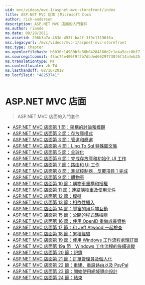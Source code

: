 ```yaml
---
uid: mvc/videos/mvc-1/aspnet-mvc-storefront/index
title: ASP.NET MVC 店面 |Microsoft Docs
author: rick-anderson
description: ASP.NET MVC 店面的入門套件
ms.author: riande
ms.date: 09/28/2011
ms.assetid: 296b3a7a-483d-4937-ba2f-3f9c1319616a
msc.legacyurl: /mvc/videos/mvc-1/aspnet-mvc-storefront
msc.type: chapter
ms.openlocfilehash: b6030c14980bfe86b04284160d2c1e4a5ccc8bf7
ms.sourcegitcommit: 45ac74e400f9f2b7dbded66297730f6f14a4eb25
ms.translationtype: MT
ms.contentlocale: zh-TW
ms.lasthandoff: 08/16/2018
ms.locfileid: "48253741"
---
```

<a name="aspnet-mvc-storefront"></a>ASP.NET MVC 店面
====================
> ASP.NET MVC 店面的入門套件


- [ASP.NET MVC 店面第 1 節：架構的討論和概觀](aspnet-mvc-storefront-part-1-architectural-discussion-and-overview.md)
- [ASP.NET MVC 店面第 2 節：存放庫模式](aspnet-mvc-storefront-part-2-the-repository-pattern.md)
- [ASP.NET MVC 店面第 3 節：管道和篩選](aspnet-mvc-storefront-part-3-pipes-and-filters.md)
- [ASP.NET MVC 店面第 4 節：Linq To Sql 特殊圖文集](aspnet-mvc-storefront-part-4-linq-to-sql-spike.md)
- [ASP.NET MVC 店面第 5 節：全球化](aspnet-mvc-storefront-part-5-globalization.md)
- [ASP.NET MVC 店面第 6 節：完成存放庫和初始化 UI 工作](aspnet-mvc-storefront-part-6-finishing-the-repository-and-initial-ui-work.md)
- [ASP.NET MVC 店面第 7 節：路由和 UI 工作](aspnet-mvc-storefront-part-7-routing-and-ui-work.md)
- [ASP.NET MVC 店面第 8 節：測試控制器，反覆項目 1 完成](aspnet-mvc-storefront-part-8-testing-controllers-iteration-1-complete.md)
- [ASP.NET MVC 店面第 9 節：購物車](aspnet-mvc-storefront-part-9-the-shopping-cart.md)
- [ASP.NET MVC 店面第 10 節：購物車重構和授權](aspnet-mvc-storefront-part-10-shopping-cart-refactor-and-authorization.md)
- [ASP.NET MVC 店面第 11 節：連結購物車及使用元件](aspnet-mvc-storefront-part-11-hooking-up-the-shopping-cart-and-using-components.md)
- [ASP.NET MVC 店面第 12 節：模擬](aspnet-mvc-storefront-part-12-mocking.md)
- [ASP.NET MVC 店面第 13 節：相依性插入](aspnet-mvc-storefront-part-13-dependency-injection.md)
- [ASP.NET MVC 店面第 14 節：豐富的用戶端互動](aspnet-mvc-storefront-part-14-rich-client-interaction.md)
- [ASP.NET MVC 店面第 15 節：公開的程式碼檢閱](aspnet-mvc-storefront-part-15-public-code-review.md)
- [ASP.NET MVC 店面第 16 節：使用 OpenID 重做成員資格](aspnet-mvc-storefront-part-16-membership-redo-with-openid.md)
- [ASP.NET MVC 店面第 17 節：和 Jeff Atwood 一起檢查](aspnet-mvc-storefront-part-17-checkout-with-jeff-atwood.md)
- [ASP.NET MVC 店面第 18 節：累積經驗](aspnet-mvc-storefront-part-18-creating-an-experience.md)
- [ASP.NET MVC 店面第 19 節：使用 Windows 工作流程處理訂單](aspnet-mvc-storefront-part-19-processing-orders-with-windows-workflow.md)
- [ASP.NET MVC 店面第 19a 節：Windows 工作流程的後續追蹤](aspnet-mvc-storefront-part-19a-windows-workflow-followup.md)
- [ASP.NET MVC 店面第 20 節：記錄](aspnet-mvc-storefront-part-20-logging.md)
- [ASP.NET MVC 店面第 21 節：訂單管理員及個人化](aspnet-mvc-storefront-part-21-order-manager-and-personalization.md)
- [ASP.NET MVC 店面第 22 節：重建、重設路由以及 PayPal](aspnet-mvc-storefront-part-22-restructuring-rerouting-and-paypal.md)
- [ASP.NET MVC 店面第 23 節：開始使用網域導向設計](aspnet-mvc-storefront-part-23-getting-started-with-domain-driven-design.md)
- [ASP.NET MVC 店面第 24 節：結束](aspnet-mvc-storefront-part-24-finis.md)
